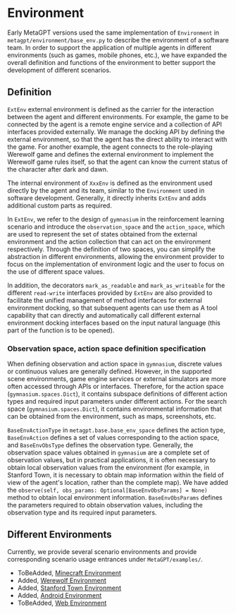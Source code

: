 # Environment

Early MetaGPT versions used the same implementation of `Environment` in `metagpt/environment/base_env.py` to describe the environment of a software team. In order to support the application of multiple agents in different environments (such as games, mobile phones, etc.), we have expanded the overall definition and functions of the environment to better support the development of different scenarios.

## Definition

`ExtEnv` external environment is defined as the carrier for the interaction between the agent and different environments. For example, the game to be connected by the agent is a remote engine service and a collection of API interfaces provided externally. We manage the docking API by defining the external environment, so that the agent has the direct ability to interact with the game. For another example, the agent connects to the role-playing Werewolf game and defines the external environment to implement the Werewolf game rules itself, so that the agent can know the current status of the character after dark and dawn.

The internal environment of `XxxEnv` is defined as the environment used directly by the agent and its team, similar to the `Environment` used in software development. Generally, it directly inherits `ExtEnv` and adds additional custom parts as required.

In `ExtEnv`, we refer to the design of `gymnasium` in the reinforcement learning scenario and introduce the `observation_space` and the `action_space`, which are used to represent the set of states obtained from the external environment and the action collection that can act on the environment respectively. Through the definition of two spaces, you can simplify the abstraction in different environments, allowing the environment provider to focus on the implementation of environment logic and the user to focus on the use of different space values.

In addition, the decorators `mark_as_readable` and `mark_as_writeable` for the different `read-write` interfaces provided by `ExtEnv` are also provided to facilitate the unified management of method interfaces for external environment docking, so that subsequent agents can use them as A tool capability that can directly and automatically call different external environment docking interfaces based on the input natural language (this part of the function is to be opened).

### Observation space, action space definition specification

When defining observation and action space in `gymnasium`, discrete values ​​or continuous values ​​are generally defined. However, in the supported scene environments, game engine services or external simulators are more often accessed through APIs or interfaces. Therefore, for the action space (`gymnasium.spaces.Dict`), it contains subspace definitions of different action types and required input parameters under different actions. For the search space (`gymnasium.spaces.Dict`), it contains environmental information that can be obtained from the environment, such as maps, screenshots, etc.

`BaseEnvActionType` in `metagpt.base.base_env_space` defines the action type, `BaseEnvAction` defines a set of values ​​corresponding to the action space, and `BaseEnvObsType` defines the observation type.
Generally, the observation space values ​​obtained in `gymnasium` are a complete set of observation values, but in practical applications, it is often necessary to obtain local observation values ​​from the environment (for example, in Stanford Town, it is necessary to obtain map information within the field of view of the agent's location, rather than the complete map). We have added the `observe(self, obs_params: Optional[BaseEnvObsParams] = None)` method to obtain local environment information. `BaseEnvObsParams` defines the parameters required to obtain observation values, including the observation type and its required input parameters.

## Different Environments

Currently, we provide several scenario environments and provide corresponding scenario usage entrances under `MetaGPT/examples/`.

- ToBeAdded, [Minecraft Environment](./minecraft.md)
- Added, [Werewolf Environment](./werewolf.md)
- Added, [Stanford Town Environment](./stanford_town.md)
- Added, [Android Environment](./android.md)
- ToBeAdded, [Web Environment](./web.md)
